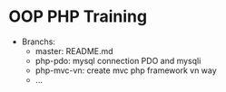 # OOP PHP Training

- Branchs: 
  + master: README.md 
  + php-pdo: mysql connection PDO and mysqli
  + php-mvc-vn: create mvc php framework vn way
  + ...
  
